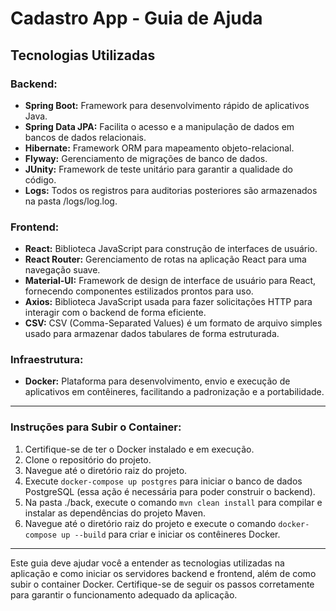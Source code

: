 # Cadastro App - Guia de Ajuda

## Tecnologias Utilizadas

### Backend:
- **Spring Boot:** Framework para desenvolvimento rápido de aplicativos Java.
- **Spring Data JPA:** Facilita o acesso e a manipulação de dados em bancos de dados relacionais.
- **Hibernate:** Framework ORM para mapeamento objeto-relacional.
- **Flyway:** Gerenciamento de migrações de banco de dados.
- **JUnity:** Framework de teste unitário para garantir a qualidade do código.
- **Logs:** Todos os registros para auditorias posteriores são armazenados na pasta /logs/log.log.

### Frontend:
- **React:** Biblioteca JavaScript para construção de interfaces de usuário.
- **React Router:** Gerenciamento de rotas na aplicação React para uma navegação suave.
- **Material-UI:** Framework de design de interface de usuário para React, fornecendo componentes estilizados prontos para uso.
- **Axios:** Biblioteca JavaScript usada para fazer solicitações HTTP para interagir com o backend de forma eficiente.
- **CSV:** CSV (Comma-Separated Values) é um formato de arquivo simples usado para armazenar dados tabulares de forma estruturada.

### Infraestrutura:
- **Docker:** Plataforma para desenvolvimento, envio e execução de aplicativos em contêineres, facilitando a padronização e a portabilidade.

---

### Instruções para Subir o Container:
1. Certifique-se de ter o Docker instalado e em execução.
2. Clone o repositório do projeto.
3. Navegue até o diretório raiz do projeto.
4. Execute `docker-compose up postgres` para iniciar o banco de dados PostgreSQL (essa ação é necessária para poder construir o backend).
5. Na pasta ./back, execute o comando `mvn clean install` para compilar e instalar as dependências do projeto Maven.
6. Navegue até o diretório raiz do projeto e execute o comando `docker-compose up --build` para criar e iniciar os contêineres Docker.

---

Este guia deve ajudar você a entender as tecnologias utilizadas na aplicação e como iniciar os servidores backend e frontend, além de como subir o container Docker. Certifique-se de seguir os passos corretamente para garantir o funcionamento adequado da aplicação.
